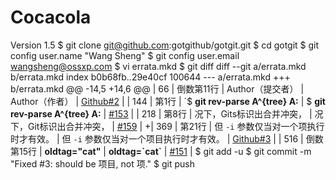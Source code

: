 # Cocacola
Version 1.5
$ git clone git@github.com:gotgithub/gotgit.git
$ cd gotgit
$ git config user.name "Wang Sheng"
$ git config user.email wangsheng@ossxp.com
$ vi errata.mkd
$ git diff
diff --git a/errata.mkd b/errata.mkd
index b0b68fb..29e40cf 100644
--- a/errata.mkd
+++ b/errata.mkd
@@ -14,5 +14,6 @@
 |     66 | 倒数第11行                | Author（提交者）             |  Author（作者）              | [Github#2](http://github.com/gotgit/gotgit/issues/2)    |
 |    144 | 第1行                     | \`$ **git rev-parse  A^{tree}  A:**  | $ **git rev-parse  A^{tree}  A:**              | [#153](http://redmine.ossxp.com/redmine/issues/153)  |
 |    218 | 第8行                     | 况下，Gits标识出合并冲突，           | 况下，Git标识出合并冲突，                      | [#159](http://redmine.ossxp.com/redmine/issues/159)  |
+|    369 | 第21行                    | 但 `-i` 参数仅当对一个项执行时才有效。 | 但 `-i` 参数仅当对一个项目执行时才有效。     | [Github#3](http://github.com/gotgit/gotgit/issues/3)    |
 |    516 | 倒数第15行                | **oldtag="cat"**             | **oldtag=\`cat\`**           | [#151](http://redmine.ossxp.com/redmine/issues/151)  |
 $ git add -u
$ git commit -m "Fixed #3: should be 项目, not 项."
$ git push
